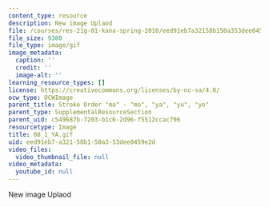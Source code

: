 ```yaml
---
content_type: resource
description: New image Uplaod
file: /courses/res-21g-01-kana-spring-2010/eed91eb7a32158b150a353dee0459e2d_08_1_YA.gif
file_size: 9380
file_type: image/gif
image_metadata:
  caption: ''
  credit: ''
  image-alt: ''
learning_resource_types: []
license: https://creativecommons.org/licenses/by-nc-sa/4.0/
ocw_type: OCWImage
parent_title: Stroke Order "ma" - "mo", "ya", "yu", "yo"
parent_type: SupplementalResourceSection
parent_uid: c549687b-7203-b1c6-2d96-f5512ccac796
resourcetype: Image
title: 08_1_YA.gif
uid: eed91eb7-a321-58b1-50a3-53dee0459e2d
video_files:
  video_thumbnail_file: null
video_metadata:
  youtube_id: null
---
```

New image Uplaod
